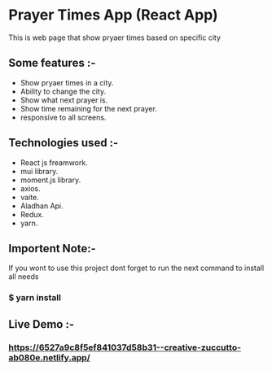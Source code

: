 # Prayer Times App (React App)
This is web page that show pryaer times based on specific city


## Some features :- 
- Show pryaer times in  a city.
- Ability to change the city.
- Show what next prayer is.
- Show time remaining for the next prayer.
- responsive to all screens.


## Technologies used :- 
- React js freamwork.
- mui library.
- moment.js library.
- axios.
- vaite.
- Aladhan Api.
- Redux.
- yarn.


## Importent Note:- 
If you wont to use this project dont forget to run the next command to install all needs
### $ yarn install


## Live Demo :- 
### https://6527a9c8f5ef841037d58b31--creative-zuccutto-ab080e.netlify.app/
